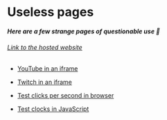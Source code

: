 # Useless pages

**_Here are a few strange pages of questionable use 🤔_**

###### [Link to the hosted website](https://ultramarineblue0.github.io/useless-pages/)

- [YouTube in an iframe](minimal_youtube/index.html)
- [Twitch in an iframe](minimal_twitch/index.html)


- [Test clicks per second in browser](clicks_per_second/test.html)
- [Test clocks in JavaScript](timer_resolution/test.html)
